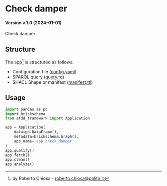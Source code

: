 [//]: # (AUTOMATICALLY GENERATED DO NOT MODIFY)

# Check damper

#### Version v.1.0 (2024-01-01)

Check damper

## Structure

The app[^1] is structured as follows:

- Configuration file ([config.yaml](config.yaml))
- SPARQL query ([query.rq](query.rq))
- SHACL Shape or manifest ([manifest.ttl](manifest.ttl))


## Usage

```python
import pandas as pd
import brickschema
from afdd_framework import Application

app = Application(
    data=pd.DataFrame(),
    metadata=brickschema.Graph(),
    app_name='app_check_damper'
)
app.qualify()
app.fetch()
app.clean()
app.analyze()
```

[^1]: by Roberto Chiosa - roberto.chiosa@polito.it 
